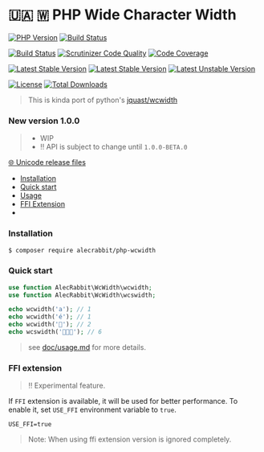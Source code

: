 # 🇺🇦 🇼 PHP Wide Character Width
[![PHP Version](https://img.shields.io/packagist/php-v/alecrabbit/php-wcwidth/dev-master.svg)](https://php.net)
[![Build Status](https://github.com/alecrabbit/php-wcwidth/workflows/build/badge.svg)](https://github.com/alecrabbit/php-wcwidth/actions)

[![Build Status](https://scrutinizer-ci.com/g/alecrabbit/php-wcwidth/badges/build.png?b=master)](https://scrutinizer-ci.com/g/alecrabbit/php-wcwidth/build-status/master)
[![Scrutinizer Code Quality](https://scrutinizer-ci.com/g/alecrabbit/php-wcwidth/badges/quality-score.png?b=master)](https://scrutinizer-ci.com/g/alecrabbit/php-wcwidth/?branch=master)
[![Code Coverage](https://scrutinizer-ci.com/g/alecrabbit/php-wcwidth/badges/coverage.png?b=master)](https://scrutinizer-ci.com/g/alecrabbit/php-wcwidth/?branch=master)

[![Latest Stable Version](https://poser.pugx.org/alecrabbit/php-wcwidth/v/stable)](https://packagist.org/packages/alecrabbit/php-wcwidth)
[![Latest Stable Version](https://img.shields.io/packagist/v/alecrabbit/php-wcwidth.svg)](https://packagist.org/packages/alecrabbit/php-wcwidth)
[![Latest Unstable Version](https://poser.pugx.org/alecrabbit/php-wcwidth/v/unstable)](https://packagist.org/packages/alecrabbit/php-wcwidth)

[![License](https://poser.pugx.org/alecrabbit/php-wcwidth/license)](https://packagist.org/packages/alecrabbit/php-wcwidth)
[![Total Downloads](https://poser.pugx.org/alecrabbit/php-wcwidth/downloads)](https://packagist.org/packages/alecrabbit/php-wcwidth)

> This is kinda port of python's [jquast/wcwidth](https://github.com/jquast/wcwidth)

### New version 1.0.0

> - WIP
> - ‼️ API is subject to change until `1.0.0-BETA.0`

[🌐 Unicode release files](src/File/versions.md)

+ [Installation](#installation)
+ [Quick start](#quickstart)
+ [Usage](doc/usage.md)
+ [FFI Extension](#ffi-extension)
+ 
### <a name="installation"></a> Installation

```bash
$ composer require alecrabbit/php-wcwidth
```

### <a name="quickstart"></a> Quick start

```php
use function AlecRabbit\WcWidth\wcwidth;
use function AlecRabbit\WcWidth\wcswidth;

echo wcwidth('a'); // 1
echo wcwidth('é'); // 1
echo wcwidth('🐘'); // 2
echo wcswidth('🐘🐘🐘'); // 6
```
> see [doc/usage.md](doc/usage.md) for more details. 

### <a name="ffi-extension"></a> FFI extension
> ‼️ Experimental feature. 

If `FFI` extension is available, it will be used for better performance. To enable it, set `USE_FFI` environment variable to `true`.

```dotenv
USE_FFI=true
```

> Note: When using ffi extension version is ignored completely.

